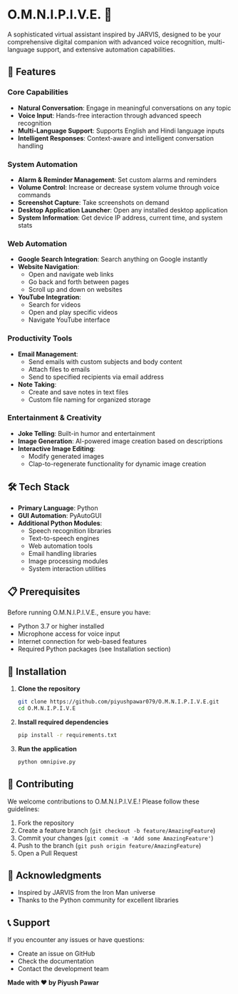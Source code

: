 # O.M.N.I.P.I.V.E. 🤖

A sophisticated virtual assistant inspired by JARVIS, designed to be your comprehensive digital companion with advanced voice recognition, multi-language support, and extensive automation capabilities.

## 🌟 Features

### Core Capabilities
- **Natural Conversation**: Engage in meaningful conversations on any topic
- **Voice Input**: Hands-free interaction through advanced speech recognition
- **Multi-Language Support**: Supports English and Hindi language inputs
- **Intelligent Responses**: Context-aware and intelligent conversation handling

### System Automation
- **Alarm & Reminder Management**: Set custom alarms and reminders
- **Volume Control**: Increase or decrease system volume through voice commands
- **Screenshot Capture**: Take screenshots on demand
- **Desktop Application Launcher**: Open any installed desktop application
- **System Information**: Get device IP address, current time, and system stats

### Web Automation
- **Google Search Integration**: Search anything on Google instantly
- **Website Navigation**: 
  - Open and navigate web links
  - Go back and forth between pages
  - Scroll up and down on websites
- **YouTube Integration**:
  - Search for videos
  - Open and play specific videos
  - Navigate YouTube interface

### Productivity Tools
- **Email Management**: 
  - Send emails with custom subjects and body content
  - Attach files to emails
  - Send to specified recipients via email address
- **Note Taking**: 
  - Create and save notes in text files
  - Custom file naming for organized storage

### Entertainment & Creativity
- **Joke Telling**: Built-in humor and entertainment
- **Image Generation**: AI-powered image creation based on descriptions
- **Interactive Image Editing**: 
  - Modify generated images
  - Clap-to-regenerate functionality for dynamic image creation

## 🛠️ Tech Stack

- **Primary Language**: Python
- **GUI Automation**: PyAutoGUI
- **Additional Python Modules**:
  - Speech recognition libraries
  - Text-to-speech engines
  - Web automation tools
  - Email handling libraries
  - Image processing modules
  - System interaction utilities

## 📋 Prerequisites

Before running O.M.N.I.P.I.V.E., ensure you have:

- Python 3.7 or higher installed
- Microphone access for voice input
- Internet connection for web-based features
- Required Python packages (see Installation section)

## 🚀 Installation

1. **Clone the repository**
   ```bash
   git clone https://github.com/piyushpawar079/O.M.N.I.P.I.V.E.git
   cd O.M.N.I.P.I.V.E
   ```

2. **Install required dependencies**
   ```bash
   pip install -r requirements.txt
   ```

3. **Run the application**
   ```bash
   python omnipive.py
   ```

## 🤝 Contributing

We welcome contributions to O.M.N.I.P.I.V.E.! Please follow these guidelines:

1. Fork the repository
2. Create a feature branch (`git checkout -b feature/AmazingFeature`)
3. Commit your changes (`git commit -m 'Add some AmazingFeature'`)
4. Push to the branch (`git push origin feature/AmazingFeature`)
5. Open a Pull Request

## 🙏 Acknowledgments

- Inspired by JARVIS from the Iron Man universe
- Thanks to the Python community for excellent libraries

## 📞 Support

If you encounter any issues or have questions:
- Create an issue on GitHub
- Check the documentation
- Contact the development team

**Made with ❤️ by Piyush Pawar**
